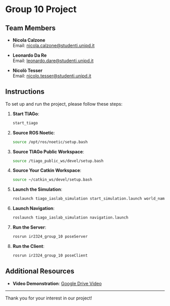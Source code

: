 # Group 10 Project

## Team Members
- **Nicola Calzone**  
  Email: [nicola.calzone@studenti.unipd.it](mailto:nicola.calzone@studenti.unipd.it)
  
- **Leonardo Da Re**  
  Email: [leonardo.dare@studenti.unipd.it](mailto:leonardo.dare@studenti.unipd.it)
  
- **Nicolò Tesser**  
  Email: [nicolo.tesser@studenti.unipd.it](mailto:nicolo.tesser@studenti.unipd.it)

## Instructions

To set up and run the project, please follow these steps:

1. **Start TIAGo**:
   ```bash
   start_tiago
   ```

2. **Source ROS Noetic**:
   ```bash
   source /opt/ros/noetic/setup.bash
   ```

3. **Source TIAGo Public Workspace**:
   ```bash
   source /tiago_public_ws/devel/setup.bash
   ```

4. **Source Your Catkin Workspace**:
   ```bash
   source ~/catkin_ws/devel/setup.bash
   ```

5. **Launch the Simulation**:
   ```bash
   roslaunch tiago_iaslab_simulation start_simulation.launch world_name:=robotics_library
   ```

6. **Launch Navigation**:
   ```bash
   roslaunch tiago_iaslab_simulation navigation.launch
   ```

7. **Run the Server**:
   ```bash
   rosrun ir2324_group_10 poseServer
   ```

8. **Run the Client**:
   ```bash
   rosrun ir2324_group_10 poseClient
   ```

## Additional Resources

- **Video Demonstration**: [Google Drive Video](https://drive.google.com/drive/folders/1ZDX1ySTXKN7QxGVAr1h5RXjHNFYQaIgr)

---
Thank you for your interest in our project!
```

